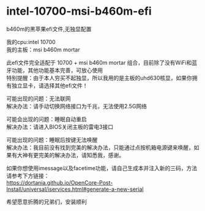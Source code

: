 # intel-10700-msi-b460m-efi
b460m的黑苹果efi文件,无独显配置  
  
我的cpu:intel 10700  
我的主板：msi b460m mortar  
  
此efi文件完全适配于 10700 + msi b460m mortar 组合，目前除了没有WiFi和蓝牙功能，其他功能基本完善，可放心使用  
特别提醒：由于本人穷买不起独显，所以我用的是主板的uhd630核显，如果你拥有独立显卡，请选择其他efi文件！

可能出现的问题：无法联网  
解决办法：请手动切换网络接口为千兆，无法使用2.5G网络  

可能会出现的问题：睡眠自动重启  
解决办法：请进入BIOS关闭主板的雷电3接口  

可能出现的问题：睡眠后按键无法唤醒  
解决办法：我目前没有找到完美的解决办法，只能通过点按机箱电源键来唤醒，如果有大神有更完美的解决办法，请知悉我，感谢。  

如果你想使用imessage以及facetime功能，请自己生成本并注入新的三码，方法请参考下方链接：  
https://dortania.github.io/OpenCore-Post-Install/universal/iservices.html#generate-a-new-serial  

希望愿意折腾的兄弟们，安装顺利
